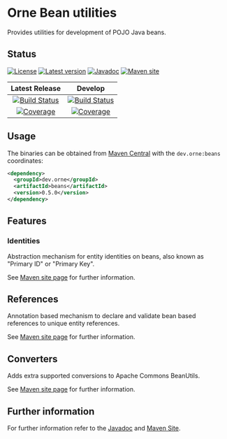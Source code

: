 # Orne Bean utilities

Provides utilities for development of POJO Java beans.

## Status

[![License][status.license.badge]][status.license]
[![Latest version][status.maven.badge]][status.maven]
[![Javadoc][status.javadoc.badge]][javadoc]
[![Maven site][status.site.badge]][site]

| Latest Release | Develop |
| :------------: | :-------------: |
| [![Build Status][status.latest.ci.badge]][status.latest.ci] | [![Build Status][status.dev.ci.badge]][status.dev.ci] |
| [![Coverage][status.latest.cov.badge]][status.latest.cov] | [![Coverage][status.dev.cov.badge]][status.dev.cov] |

## Usage

The binaries can be obtained from [Maven Central][status.maven] with the
`dev.orne:beans` coordinates:

```xml
<dependency>
  <groupId>dev.orne</groupId>
  <artifactId>beans</artifactId>
  <version>0.5.0</version>
</dependency>
```

## Features

### Identities

Abstraction mechanism for entity identities on beans, also known as
"Primary ID" or "Primary Key".

See [Maven site page][site identities] for further information.

## References

Annotation based mechanism to declare and validate bean based references to
unique entity references.

See [Maven site page][site references] for further information.

## Converters

Adds extra supported conversions to Apache Commons BeanUtils.

See [Maven site page][site converters] for further information.

## Further information

For further information refer to the [Javadoc][javadoc]
and [Maven Site][site].

[site]: https://orne-dev.github.io/java-beans/
[site identities]: https://orne-dev.github.io/java-beans/indentities.html
[site references]: https://orne-dev.github.io/java-beans/references.html
[site converters]: https://orne-dev.github.io/java-beans/converters.html
[javadoc]: https://javadoc.io/doc/dev.orne/beans
[status.license]: http://www.gnu.org/licenses/gpl-3.0.txt
[status.license.badge]: https://img.shields.io/github/license/orne-dev/java-beans
[status.maven]: https://search.maven.org/artifact/dev.orne/beans
[status.maven.badge]: https://img.shields.io/maven-central/v/dev.orne/beans.svg?label=Maven%20Central
[status.javadoc.badge]: https://javadoc.io/badge2/dev.orne/beans/javadoc.svg
[status.site.badge]: https://img.shields.io/website?url=https%3A%2F%2Forne-dev.github.io%2Fjava-beans%2F
[status.latest.ci]: https://github.com/orne-dev/java-beans/actions/workflows/release.yml
[status.latest.ci.badge]: https://github.com/orne-dev/java-beans/actions/workflows/release.yml/badge.svg?branch=master
[status.latest.cov]: https://sonarcloud.io/dashboard?id=orne-dev_java-beans
[status.latest.cov.badge]: https://sonarcloud.io/api/project_badges/measure?project=orne-dev_java-beans&metric=coverage
[status.dev.ci]: https://github.com/orne-dev/java-beans/actions/workflows/build.yml
[status.dev.ci.badge]: https://github.com/orne-dev/java-beans/actions/workflows/build.yml/badge.svg?branch=develop
[status.dev.cov]: https://sonarcloud.io/dashboard?id=orne-dev_java-beans&branch=develop
[status.dev.cov.badge]: https://sonarcloud.io/api/project_badges/measure?project=orne-dev_java-beans&metric=coverage&branch=develop
